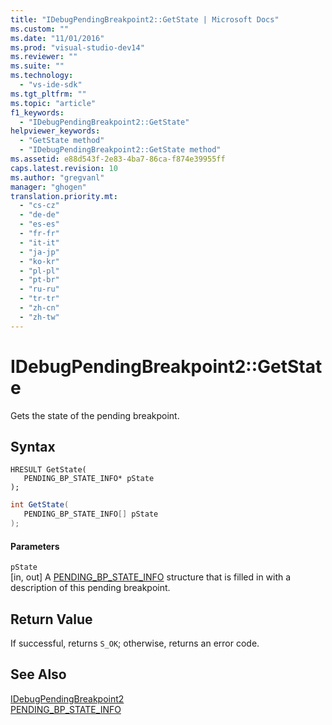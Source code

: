 ```yaml
---
title: "IDebugPendingBreakpoint2::GetState | Microsoft Docs"
ms.custom: ""
ms.date: "11/01/2016"
ms.prod: "visual-studio-dev14"
ms.reviewer: ""
ms.suite: ""
ms.technology: 
  - "vs-ide-sdk"
ms.tgt_pltfrm: ""
ms.topic: "article"
f1_keywords: 
  - "IDebugPendingBreakpoint2::GetState"
helpviewer_keywords: 
  - "GetState method"
  - "IDebugPendingBreakpoint2::GetState method"
ms.assetid: e88d543f-2e83-4ba7-86ca-f874e39955ff
caps.latest.revision: 10
ms.author: "gregvanl"
manager: "ghogen"
translation.priority.mt: 
  - "cs-cz"
  - "de-de"
  - "es-es"
  - "fr-fr"
  - "it-it"
  - "ja-jp"
  - "ko-kr"
  - "pl-pl"
  - "pt-br"
  - "ru-ru"
  - "tr-tr"
  - "zh-cn"
  - "zh-tw"
---
```

# IDebugPendingBreakpoint2::GetState
Gets the state of the pending breakpoint.  
  
## Syntax  
  
```cpp#  
HRESULT GetState(   
   PENDING_BP_STATE_INFO* pState  
);  
```  
  
```c#  
int GetState(   
   PENDING_BP_STATE_INFO[] pState  
);  
```  
  
#### Parameters  
 `pState`  
 [in, out] A [PENDING_BP_STATE_INFO](../../../extensibility/debugger/reference/pending-bp-state-info.md) structure that is filled in with a description of this pending breakpoint.  
  
## Return Value  
 If successful, returns `S_OK`; otherwise, returns an error code.  
  
## See Also  
 [IDebugPendingBreakpoint2](../../../extensibility/debugger/reference/idebugpendingbreakpoint2.md)   
 [PENDING_BP_STATE_INFO](../../../extensibility/debugger/reference/pending-bp-state-info.md)